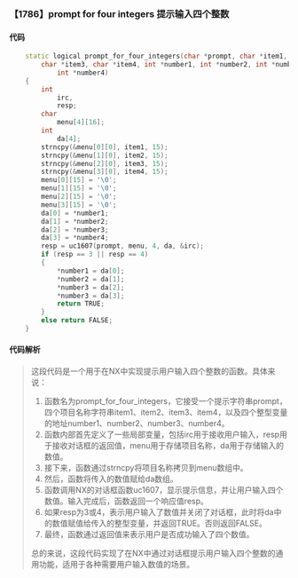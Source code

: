 ### 【1786】prompt for four integers 提示输入四个整数

#### 代码

```cpp
    static logical prompt_for_four_integers(char *prompt, char *item1, char *item2,  
        char *item3, char *item4, int *number1, int *number2, int *number3,   
            int *number4)  
    {  
        int  
            irc,  
            resp;  
        char  
            menu[4][16];  
        int  
            da[4];  
        strncpy(&menu[0][0], item1, 15);  
        strncpy(&menu[1][0], item2, 15);  
        strncpy(&menu[2][0], item3, 15);  
        strncpy(&menu[3][0], item4, 15);  
        menu[0][15] = '\0';  
        menu[1][15] = '\0';  
        menu[2][15] = '\0';  
        menu[3][15] = '\0';  
        da[0] = *number1;  
        da[1] = *number2;  
        da[2] = *number3;  
        da[3] = *number4;  
        resp = uc1607(prompt, menu, 4, da, &irc);  
        if (resp == 3 || resp == 4)  
        {  
            *number1 = da[0];  
            *number2 = da[1];  
            *number3 = da[2];  
            *number3 = da[3];  
            return TRUE;  
        }  
        else return FALSE;  
    }

```

#### 代码解析

> 这段代码是一个用于在NX中实现提示用户输入四个整数的函数。具体来说：
>
> 1. 函数名为prompt_for_four_integers，它接受一个提示字符串prompt，四个项目名称字符串item1、item2、item3、item4，以及四个整型变量的地址number1、number2、number3、number4。
> 2. 函数内部首先定义了一些局部变量，包括irc用于接收用户输入，resp用于接收对话框的返回值，menu用于存储项目名称，da用于存储输入的数值。
> 3. 接下来，函数通过strncpy将项目名称拷贝到menu数组中。
> 4. 然后，函数将传入的数值赋给da数组。
> 5. 函数调用NX的对话框函数uc1607，显示提示信息，并让用户输入四个数值。输入完成后，函数返回一个响应值resp。
> 6. 如果resp为3或4，表示用户输入了数值并关闭了对话框，此时将da中的数值赋值给传入的整型变量，并返回TRUE。否则返回FALSE。
> 7. 最终，函数通过返回值来表示用户是否成功输入了四个数值。
>
> 总的来说，这段代码实现了在NX中通过对话框提示用户输入四个整数的通用功能，适用于各种需要用户输入数值的场景。
>
